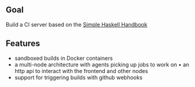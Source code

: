 ## Goal

Build a CI server based on the [Simple Haskell Handbook](https://marcosampellegrini.com/simple-haskell-book)

## Features

- sandboxed builds in Docker containers
- a multi-node architecture with agents picking up jobs to work on • an http api to interact with the frontend and other nodes
- support for triggering builds with github webhooks

